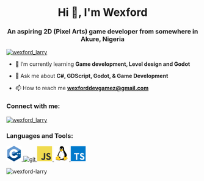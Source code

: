 <h1 align="center">Hi 👋, I'm Wexford</h1>
<h3 align="center">An aspiring 2D (Pixel Arts) game developer from somewhere in Akure, Nigeria</h3>

<p align="left"> <a href="https://twitter.com/wexford_larry" target="blank"><img src="https://img.shields.io/twitter/follow/wexford_larry?logo=twitter&style=for-the-badge" alt="wexford_larry" /></a> </p>

- 🌱 I’m currently learning **Game development, Level design and Godot**

- 💬 Ask me about **C#, GDScript, Godot, & Game Development**

- 📫 How to reach me **wexforddevgamez@gmail.com**

<h3 align="left">Connect with me:</h3>
<p align="left">
<a href="https://twitter.com/wexford_larry" target="blank"><img align="center" src="https://raw.githubusercontent.com/rahuldkjain/github-profile-readme-generator/master/src/images/icons/Social/twitter.svg" alt="wexford_larry" height="30" width="40" /></a>
</p>

<h3 align="left">Languages and Tools:</h3>
<p align="left"> <a href="https://www.w3schools.com/cpp/" target="_blank" rel="noreferrer"> <img src="https://raw.githubusercontent.com/devicons/devicon/master/icons/cplusplus/cplusplus-original.svg" alt="cplusplus" width="40" height="40"/> </a> <a href="https://git-scm.com/" target="_blank" rel="noreferrer"> <img src="https://www.vectorlogo.zone/logos/git-scm/git-scm-icon.svg" alt="git" width="40" height="40"/> </a> <a href="https://developer.mozilla.org/en-US/docs/Web/JavaScript" target="_blank" rel="noreferrer"> <img src="https://raw.githubusercontent.com/devicons/devicon/master/icons/javascript/javascript-original.svg" alt="javascript" width="40" height="40"/> </a> <a href="https://www.linux.org/" target="_blank" rel="noreferrer"> <img src="https://raw.githubusercontent.com/devicons/devicon/master/icons/linux/linux-original.svg" alt="linux" width="40" height="40"/> </a> <a href="https://www.typescriptlang.org/" target="_blank" rel="noreferrer"> <img src="https://raw.githubusercontent.com/devicons/devicon/master/icons/typescript/typescript-original.svg" alt="typescript" width="40" height="40"/> </a> </p>

<p><img align="center" src="https://github-readme-streak-stats.herokuapp.com/?user=wexford-larry&" alt="wexford-larry" /></p>
